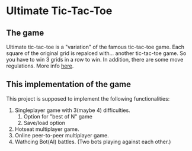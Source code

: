 # Ultimate Tic-Tac-Toe

## The game
Ultimate tic-tac-toe is a "variation" of the famous tic-tac-toe game. Each square of the original grid is repalced with... another tic-tac-toe game. So you have to win 3 grids in a row to win. In addition, there are some move regulations. More info [here](https://mathwithbaddrawings.com/2013/06/16/ultimate-tic-tac-toe/).

## This implementation of the game
This project is supposed to implement the following functionalities:
1. Singleplayer game with 3(maybe 4) difficulties.
    1. Option for "best of N" game
    2. Save/load option
2. Hotseat multiplayer game.
3. Online peer-to-peer multiplayer game.
4. Wathcing Bot(AI) battles. (Two bots playing against each other.)